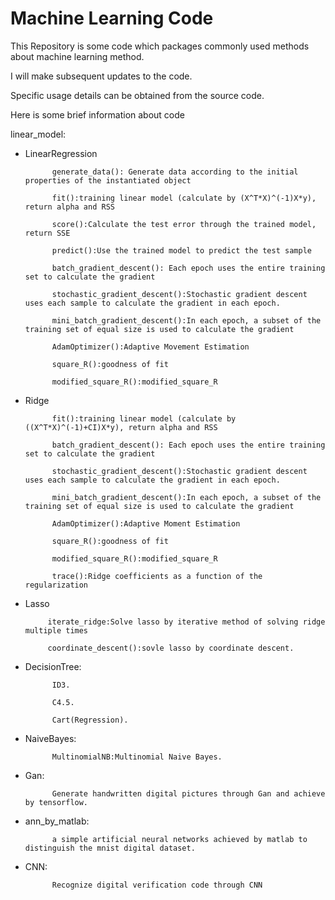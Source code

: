 # Machine Learning Code

This Repository is some code which packages commonly used methods about machine learning method.

I will make subsequent updates to the code.

Specific usage details can be obtained from the source code.

Here is some brief information about code

linear_model:
- LinearRegression

            generate_data(): Generate data according to the initial properties of the instantiated object
            
            fit():training linear model (calculate by (X^T*X)^(-1)X*y), return alpha and RSS
            
            score():Calculate the test error through the trained model, return SSE
            
            predict():Use the trained model to predict the test sample
            
            batch_gradient_descent(): Each epoch uses the entire training set to calculate the gradient
            
            stochastic_gradient_descent():Stochastic gradient descent uses each sample to calculate the gradient in each epoch.
            
            mini_batch_gradient_descent():In each epoch, a subset of the training set of equal size is used to calculate the gradient
            
            AdamOptimizer():Adaptive Movement Estimation
            
            square_R():goodness of fit
            
            modified_square_R():modified_square_R
            
- Ridge

            fit():training linear model (calculate by ((X^T*X)^(-1)+CI)X*y), return alpha and RSS
            
            batch_gradient_descent(): Each epoch uses the entire training set to calculate the gradient
            
            stochastic_gradient_descent():Stochastic gradient descent uses each sample to calculate the gradient in each epoch.
            
            mini_batch_gradient_descent():In each epoch, a subset of the training set of equal size is used to calculate the gradient
            
            AdamOptimizer():Adaptive Moment Estimation
            
            square_R():goodness of fit
            
            modified_square_R():modified_square_R
            
            trace():Ridge coefficients as a function of the regularization
            
 - Lasso
 
            iterate_ridge:Solve lasso by iterative method of solving ridge multiple times
            
            coordinate_descent():sovle lasso by coordinate descent.
      
- DecisionTree:

            ID3.
            
            C4.5.
            
            Cart(Regression).

- NaiveBayes:

            MultinomialNB:Multinomial Naive Bayes.
            
- Gan:

            Generate handwritten digital pictures through Gan and achieve by tensorflow.

- ann_by_matlab:
            
            a simple artificial neural networks achieved by matlab to distinguish the mnist digital dataset.

- CNN:

            Recognize digital verification code through CNN

